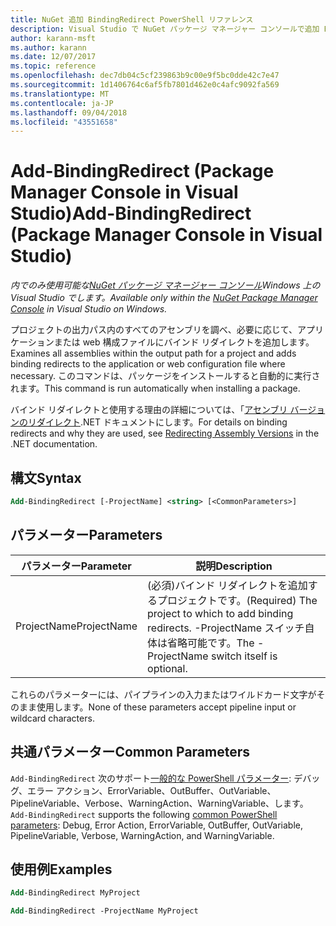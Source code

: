 ```yaml
---
title: NuGet 追加 BindingRedirect PowerShell リファレンス
description: Visual Studio で NuGet パッケージ マネージャー コンソールで追加 BindingRedirect の PowerShell コマンドのリファレンスです。
author: karann-msft
ms.author: karann
ms.date: 12/07/2017
ms.topic: reference
ms.openlocfilehash: dec7db04c5cf239863b9c00e9f5bc0dde42c7e47
ms.sourcegitcommit: 1d1406764c6af5fb7801d462e0c4afc9092fa569
ms.translationtype: MT
ms.contentlocale: ja-JP
ms.lasthandoff: 09/04/2018
ms.locfileid: "43551658"
---
```

# <a name="add-bindingredirect-package-manager-console-in-visual-studio"></a><span data-ttu-id="1141a-103">Add-BindingRedirect (Package Manager Console in Visual Studio)</span><span class="sxs-lookup"><span data-stu-id="1141a-103">Add-BindingRedirect (Package Manager Console in Visual Studio)</span></span>

<span data-ttu-id="1141a-104">*内でのみ使用可能な[NuGet パッケージ マネージャー コンソール](package-manager-console.md)Windows 上の Visual Studio でします。*</span><span class="sxs-lookup"><span data-stu-id="1141a-104">*Available only within the [NuGet Package Manager Console](package-manager-console.md) in Visual Studio on Windows.*</span></span>

<span data-ttu-id="1141a-105">プロジェクトの出力パス内のすべてのアセンブリを調べ、必要に応じて、アプリケーションまたは web 構成ファイルにバインド リダイレクトを追加します。</span><span class="sxs-lookup"><span data-stu-id="1141a-105">Examines all assemblies within the output path for a project and adds binding redirects to the application or web configuration file where necessary.</span></span> <span data-ttu-id="1141a-106">このコマンドは、パッケージをインストールすると自動的に実行されます。</span><span class="sxs-lookup"><span data-stu-id="1141a-106">This command is run automatically when installing a package.</span></span>

<span data-ttu-id="1141a-107">バインド リダイレクトと使用する理由の詳細については、「[アセンブリ バージョンのリダイレクト](/dotnet/framework/configure-apps/redirect-assembly-versions).NET ドキュメントにします。</span><span class="sxs-lookup"><span data-stu-id="1141a-107">For details on binding redirects and why they are used, see [Redirecting Assembly Versions](/dotnet/framework/configure-apps/redirect-assembly-versions) in the .NET documentation.</span></span>

## <a name="syntax"></a><span data-ttu-id="1141a-108">構文</span><span class="sxs-lookup"><span data-stu-id="1141a-108">Syntax</span></span>

```ps
Add-BindingRedirect [-ProjectName] <string> [<CommonParameters>]
```

## <a name="parameters"></a><span data-ttu-id="1141a-109">パラメーター</span><span class="sxs-lookup"><span data-stu-id="1141a-109">Parameters</span></span>

| <span data-ttu-id="1141a-110">パラメーター</span><span class="sxs-lookup"><span data-stu-id="1141a-110">Parameter</span></span> | <span data-ttu-id="1141a-111">説明</span><span class="sxs-lookup"><span data-stu-id="1141a-111">Description</span></span> |
| --- | --- |
| <span data-ttu-id="1141a-112">ProjectName</span><span class="sxs-lookup"><span data-stu-id="1141a-112">ProjectName</span></span> | <span data-ttu-id="1141a-113">(必須)バインド リダイレクトを追加するプロジェクトです。</span><span class="sxs-lookup"><span data-stu-id="1141a-113">(Required) The project to which to add binding redirects.</span></span> <span data-ttu-id="1141a-114">-ProjectName スイッチ自体は省略可能です。</span><span class="sxs-lookup"><span data-stu-id="1141a-114">The -ProjectName switch itself is optional.</span></span> |

<span data-ttu-id="1141a-115">これらのパラメーターには、パイプラインの入力またはワイルドカード文字がそのまま使用します。</span><span class="sxs-lookup"><span data-stu-id="1141a-115">None of these parameters accept pipeline input or wildcard characters.</span></span>

## <a name="common-parameters"></a><span data-ttu-id="1141a-116">共通パラメーター</span><span class="sxs-lookup"><span data-stu-id="1141a-116">Common Parameters</span></span>

<span data-ttu-id="1141a-117">`Add-BindingRedirect` 次のサポート[一般的な PowerShell パラメーター](http://go.microsoft.com/fwlink/?LinkID=113216): デバッグ、エラー アクション、ErrorVariable、OutBuffer、OutVariable、PipelineVariable、Verbose、WarningAction、WarningVariable、します。</span><span class="sxs-lookup"><span data-stu-id="1141a-117">`Add-BindingRedirect` supports the following [common PowerShell parameters](http://go.microsoft.com/fwlink/?LinkID=113216): Debug, Error Action, ErrorVariable, OutBuffer, OutVariable, PipelineVariable, Verbose, WarningAction, and WarningVariable.</span></span>

## <a name="examples"></a><span data-ttu-id="1141a-118">使用例</span><span class="sxs-lookup"><span data-stu-id="1141a-118">Examples</span></span>

```ps
Add-BindingRedirect MyProject

Add-BindingRedirect -ProjectName MyProject
```